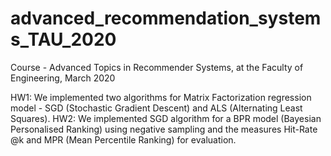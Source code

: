 # advanced_recommendation_systems_TAU_2020
Course - Advanced Topics in Recommender Systems, at the Faculty of Engineering, March 2020

HW1: We implemented two algorithms for Matrix Factorization regression model - SGD (Stochastic Gradient Descent) and ALS (Alternating Least Squares).
HW2: We implemented SGD algorithm for a BPR model (Bayesian Personalised Ranking) using negative sampling and the measures Hit-Rate @k and MPR (Mean Percentile Ranking) for evaluation. 

